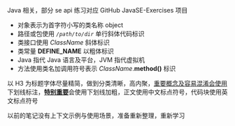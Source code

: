 Java 相关，部分 se api 练习对应 GitHub JavaSE-Exercises 项目

* 对象表示为首字符小写的类名称 object
* 路径或包使用 *`/path/to/dir`* 单行斜体代码标识
* 类接口使用 *ClassName* 斜体标识
* 类常量 **DEFINE_NAME** 以粗体标识
* Java 指代 Java 语言及平台，JVM 指代虚拟机
* 方法使用类名加调用符号表示 *ClassName*.**method()** 标识

以 H3 为标题字体尽量精简，做到分类清晰，高内聚，<u>重要概念及容易混淆会使用</u>下划线标注，<u>**特别重要**</u>会使用下划线加粗，正文使用中文标点符号，代码块使用英文标点符号

以前的笔记没有上下文示例与使用场景，准备重新整理，重新学习
